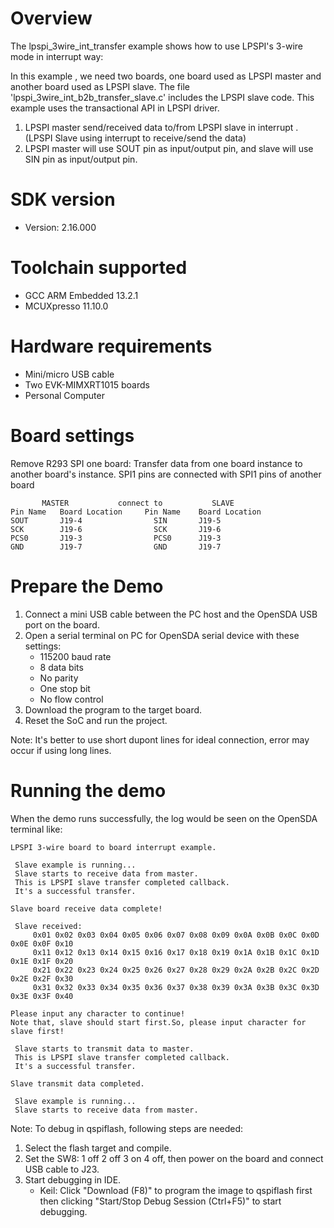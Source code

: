 Overview
========
The lpspi_3wire_int_transfer example shows how to use LPSPI's 3-wire mode in interrupt way:

In this example , we need two boards, one board used as LPSPI master and another board used as LPSPI slave.
The file 'lpspi_3wire_int_b2b_transfer_slave.c' includes the LPSPI slave code.
This example uses the transactional API in LPSPI driver.

1. LPSPI master send/received data to/from LPSPI slave in interrupt . (LPSPI Slave using interrupt to receive/send the data)
2. LPSPI master will use SOUT pin as input/output pin, and slave will use SIN pin as input/output pin.

SDK version
===========
- Version: 2.16.000

Toolchain supported
===================
- GCC ARM Embedded  13.2.1
- MCUXpresso  11.10.0

Hardware requirements
=====================
- Mini/micro USB cable
- Two EVK-MIMXRT1015 boards
- Personal Computer

Board settings
==============
Remove R293 
SPI one board:
Transfer data from one board instance to another board's instance.
SPI1 pins are connected with SPI1 pins of another board
~~~~~~~~~~~~~~~~~~~~~~~~~~~~~~~~~~~~~~~~~~~~~~~~~~~~~~
       MASTER           connect to           SLAVE
Pin Name   Board Location     Pin Name    Board Location
SOUT       J19-4                SIN       J19-5
SCK        J19-6                SCK       J19-6
PCS0       J19-3                PCS0      J19-3
GND        J19-7                GND       J19-7
~~~~~~~~~~~~~~~~~~~~~~~~~~~~~~~~~~~~~~~~~~~~~~~~~~~~~~

Prepare the Demo
================
1.  Connect a mini USB cable between the PC host and the OpenSDA USB port on the board.
2.  Open a serial terminal on PC for OpenSDA serial device with these settings:
    - 115200 baud rate
    - 8 data bits
    - No parity
    - One stop bit
    - No flow control
3.  Download the program to the target board.
4.  Reset the SoC and run the project.

Note: It's better to use short dupont lines for ideal connection, error may occur if using long lines.

Running the demo
================
When the demo runs successfully, the log would be seen on the OpenSDA terminal like:

~~~~~~~~~~~~~~~~~~~~~~~~~~~~~~~~~~~~~~~~~~~~~~~~~~~~~~~~~~~~~~~~~~~~~~~~~~~~~~~~~~~~
LPSPI 3-wire board to board interrupt example.

 Slave example is running...
 Slave starts to receive data from master.
 This is LPSPI slave transfer completed callback. 
 It's a successful transfer. 

Slave board receive data complete!

 Slave received:
     0x01 0x02 0x03 0x04 0x05 0x06 0x07 0x08 0x09 0x0A 0x0B 0x0C 0x0D 0x0E 0x0F 0x10
     0x11 0x12 0x13 0x14 0x15 0x16 0x17 0x18 0x19 0x1A 0x1B 0x1C 0x1D 0x1E 0x1F 0x20
     0x21 0x22 0x23 0x24 0x25 0x26 0x27 0x28 0x29 0x2A 0x2B 0x2C 0x2D 0x2E 0x2F 0x30
     0x31 0x32 0x33 0x34 0x35 0x36 0x37 0x38 0x39 0x3A 0x3B 0x3C 0x3D 0x3E 0x3F 0x40

Please input any character to continue!
Note that, slave should start first.So, please input character for slave first!

 Slave starts to transmit data to master.
 This is LPSPI slave transfer completed callback. 
 It's a successful transfer. 

Slave transmit data completed.

 Slave example is running...
 Slave starts to receive data from master.
~~~~~~~~~~~~~~~~~~~~~~~~~~~~~~~~~~~~~~~~~~~~~~~~~~~~~~~~~~~~~~~~~~~~~~~~~~~~~~~~~~~~~

Note:
To debug in qspiflash, following steps are needed:
1. Select the flash target and compile.
3. Set the SW8: 1 off 2 off 3 on 4 off, then power on the board and connect USB cable to J23.
4. Start debugging in IDE.
   - Keil: Click "Download (F8)" to program the image to qspiflash first then clicking "Start/Stop Debug Session (Ctrl+F5)" to start debugging.
